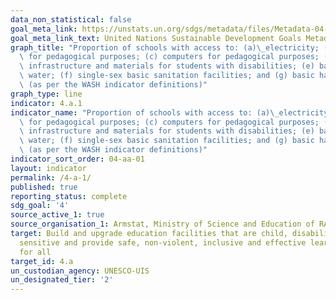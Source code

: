 ```yaml
---
data_non_statistical: false
goal_meta_link: https://unstats.un.org/sdgs/metadata/files/Metadata-04-0A-01.pdf
goal_meta_link_text: United Nations Sustainable Development Goals Metadata (pdf 210kB)
graph_title: "Proportion of schools with access to: (a)\_electricity; (b) the Internet\
  \ for pedagogical purposes; (c) computers for pedagogical purposes; (d)\_adapted\
  \ infrastructure and materials for students with disabilities; (e) basic drinking\
  \ water; (f) single-sex basic sanitation facilities; and (g) basic handwashing facilities\
  \ (as per the WASH indicator definitions)"
graph_type: line
indicator: 4.a.1
indicator_name: "Proportion of schools with access to: (a)\_electricity; (b) the Internet\
  \ for pedagogical purposes; (c) computers for pedagogical purposes; (d)\_adapted\
  \ infrastructure and materials for students with disabilities; (e) basic drinking\
  \ water; (f) single-sex basic sanitation facilities; and (g) basic handwashing facilities\
  \ (as per the WASH indicator definitions)"
indicator_sort_order: 04-aa-01
layout: indicator
permalink: /4-a-1/
published: true
reporting_status: complete
sdg_goal: '4'
source_active_1: true
source_organisation_1: Armstat, Ministry of Science and Education of RA
target: Build and upgrade education facilities that are child, disability and gender
  sensitive and provide safe, non-violent, inclusive and effective learning environments
  for all
target_id: 4.a
un_custodian_agency: UNESCO-UIS
un_designated_tier: '2'
---
```

